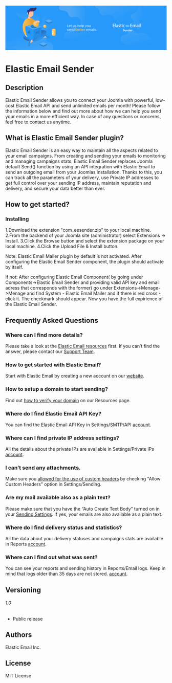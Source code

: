![alt screenshot](assets/sender_header.png)

# Elastic Email Sender


## Description

Elastic Email Sender allows you to connect your Joomla with powerful, low-cost Elastic Email API and send unlimited emails per month!
Please follow the information below and find out more about how we can help you send your emails in a more efficient way.
In case of any questions or concerns, feel free to contact us anytime.

## What is Elastic Email Sender plugin?

Elastic Email Sender is an easy way to maintain all the aspects related to your email campaigns. From creating and sending your emails to monitoring and managing campaigns stats.
Elastic Email Sender replaces Joomla default Send() function by using an API integration with Elastic Email to send an outgoing email from your Joomlas installation.
Thanks to this, you can track all the parameters of your delivery, use Private IP addresses to get full control over your sending IP address, maintain reputation and delivery, and secure your data better than ever.

## How to get started?


### Installing

1.Download the extension "com_eesender.zip" to your local machine.
2.From the backend of your Joomla site (administrator) select Extensions -> Install.
3.Click the Browse button and select the extension package on your local machine.
4.Click the Upload File & Install button.

Note: Elastic Email Mailer plugin by default is not activated. After configuring the Elastic Email Sender component, the plugin should activate by itself.

If not: After configuring Elastic Email Component( by going under Components->Elastic Email Sender and providing valid API key and email adress that corresponds with the former) go under Extensions->Menage->Menage and find System - Elastic Email Mailer and if there is red cross - click it. The checkmark should appear. Now you have the full expirience of the Elastic Email Sender.

## Frequently Asked Questions

### Where can I find more details?
Please take a look at the [Elastic Email resources](https://elasticemail.com/resources/) first.
If you can’t find the answer, please contact our [Support Team](http://elasticemail.com/help).

### How to get started with Elastic Email?
Start with Elastic Email by creating a new account on our [website](https://elasticemail.com/).

### How to setup a domain to start sending?
Find out [how to verify your domain](https://elasticemail.com/support/user-interface/settings/your-domain/) on our Resources page.

### Where do I find Elastic Email API Key?
You can find the Elastic Email API Key in Settings/SMTP/API [account](https://elasticemail.com/account/#/settings/apiconfiguration).

### Where can I find private IP address settings?
All the details about the private IPs are available in Settings/Private IPs [account](https://elasticemail.com/account/#/settings/privateips).

### I can’t send any attachments.
Make sure you [allowed for the use of custom headers](https://elasticemail.com/account/#/settings/sending) by checking "Allow Custom Headers" option in Settings/Sending.

### Are my mail available also as a plain text?
Please make sure that you have the “Auto Create Text Body” turned on in your [Sending Settings](https://elasticemail.com/account/#/settings/sending). If yes, your emails are also available as a plain text.

### Where do I find delivery status and statistics?
All the data about your delivery statuses and campaigns stats are available in Reports [account](https://elasticemail.com/account/#/reports).

### Where can I find out what was sent?
You can see your reports and sending history in Reports/Email logs. Keep in mind that logs older than 35 days are not stored. [account](https://elasticemail.com/account/#/reports/emails).

## Versioning

###### 1.0
* Public release

## Authors
Elastic Email Inc.

## License
MIT License
